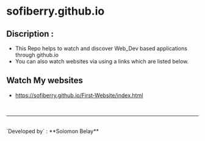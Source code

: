 # sofiberry.github.io


## Discription : 

- This Repo helps to watch and discover Web_Dev based applications through github.io 
- You can also watch websites via using a links which are listed below.

## Watch My websites

- https://sofiberry.github.io/First-Website/index.html
<br>
<hr>
<br>
 `Developed by` : **Solomon Belay**
